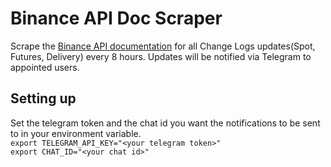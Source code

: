 # Binance API Doc Scraper

Scrape the [Binance API documentation](https://binance-docs.github.io/apidocs/spot/en/#change-log) for all Change Logs updates(Spot, Futures, Delivery) every 8 hours. Updates will be notified via Telegram to appointed users. 

## Setting up
Set the telegram token and the chat id you want the notifications to be sent to in your environment variable.\
`export TELEGRAM_API_KEY="<your telegram token>" `\
`export CHAT_ID="<your chat id>"`
